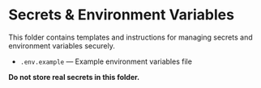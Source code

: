 # Secrets & Environment Variables

This folder contains templates and instructions for managing secrets and environment variables securely.

- `.env.example` — Example environment variables file

**Do not store real secrets in this folder.**
